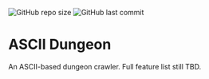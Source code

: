 ![GitHub repo size](https://img.shields.io/github/repo-size/KevDev13/ascii-dungeon?style=plastic)
![GitHub last commit](https://img.shields.io/github/last-commit/KevDev13/ascii-dungeon?color=green&style=plastic)

# ASCII Dungeon

An ASCII-based dungeon crawler. Full feature list still TBD.
